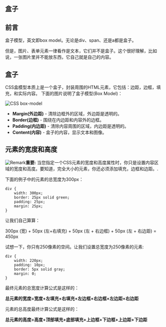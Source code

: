 ## 盒子

## 前言

盒子模型，英文即box model。无论是div、span、还是a都是盒子。

但是，图片、表单元素一律看作是文本，它们并不是盒子。这个很好理解，比如说，一张图片里并不能放东西，它自己就是自己的内容。 

## 盒子

CSS盒模型本质上是一个盒子，封装周围的HTML元素，它包括：边距，边框，填充，和实际内容。 下面的图片说明了盒子模型(Box Model)： 

![CSS box-model](http://www.runoob.com/images/box-model.gif) 

- **Margin(外边距)** - 清除边框外的区域，外边距是透明的。
- **Border(边框)** - 围绕在内边距和内容外的边框。
- **Padding(内边距)** - 清除内容周围的区域，内边距是透明的。
- **Content(内容)** - 盒子的内容，显示文本和图像。

## 元素的宽度和高度

![Remark](http://www.runoob.com/images/lamp.gif)**重要:** 当您指定一个CSS元素的宽度和高度属性时，你只是设置内容区域的宽度和高度。要知道，完全大小的元素，你还必须添加填充，边框和边距。.

下面的例子中的元素的总宽度为300px：

```
div {
    width: 300px;
    border: 25px solid green;
    padding: 25px;
    margin: 25px;
}
```

让我们自己算算： 

300px (宽) + 50px (左+右填充) + 50px (左 + 右边框) + 50px (左 + 右边距) = 450px 

试想一下，你只有250像素的空间。让我们设置总宽度为250像素的元素: 

```
div {
    width: 220px;
    padding: 10px;
    border: 5px solid gray;
    margin: 0; 
}
```

最终元素的总宽度计算公式是这样的： 

**总元素的宽度=宽度+左填充+右填充+左边框+右边框+左边距+右边距** 

元素的总高度最终计算公式是这样的： 

**总元素的高度=高度+顶部填充+底部填充+上边框+下边框+上边距+下边距** 